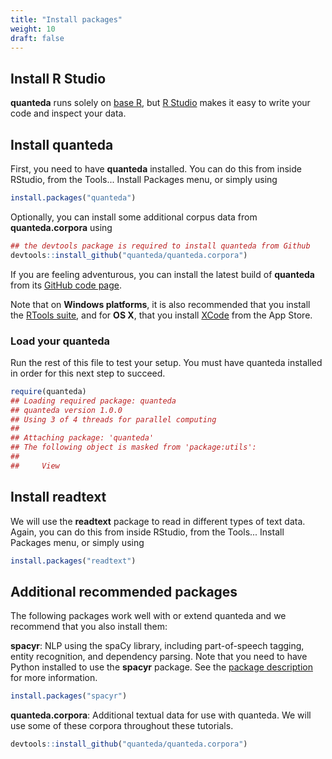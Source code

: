```yaml
---
title: "Install packages"
weight: 10
draft: false
---
```




## Install R Studio

**quanteda** runs solely on [base R](https://cran.r-project.org/), but [R Studio](https://www.rstudio.com/products/rstudio/download/) makes it easy to write your code and inspect your data.

## Install quanteda

First, you need to have **quanteda** installed.  You can do this from inside RStudio, from the Tools... Install Packages menu, or simply using

```r
install.packages("quanteda")
```

Optionally, you can install some additional corpus data from **quanteda.corpora** using


```r
## the devtools package is required to install quanteda from Github
devtools::install_github("quanteda/quanteda.corpora")
```

If you are feeling adventurous, you can install the latest build of **quanteda** from its [GitHub code page](https://github.com/quanteda/quanteda).

Note that on **Windows platforms**, it is also recommended that you install the [RTools suite](https://cran.r-project.org/bin/windows/Rtools/), and for **OS X**, that you install [XCode](https://itunes.apple.com/gb/app/xcode/id497799835?mt=12) from the App Store.


### Load your quanteda

Run the rest of this file to test your setup. You must have quanteda installed in order for this next step to succeed.

```r
require(quanteda)
## Loading required package: quanteda
## quanteda version 1.0.0
## Using 3 of 4 threads for parallel computing
## 
## Attaching package: 'quanteda'
## The following object is masked from 'package:utils':
## 
##     View
```

## Install readtext

We will use the **readtext** package to read in different types of text data. Again, you can do this from inside RStudio, from the Tools... Install Packages menu, or simply using


```r
install.packages("readtext")
```

## Additional recommended packages

The following packages work well with or extend quanteda and we recommend that you also install them:

**spacyr**: NLP using the spaCy library, including part-of-speech tagging, entity recognition, and dependency parsing. Note that you need to have Python installed to use the **spacyr** package. See the [package description](https://github.com/quanteda/spacyr/blob/master/README.md) for more information.


```r
install.packages("spacyr")
```


**quanteda.corpora**: Additional textual data for use with quanteda. We will use some of these corpora throughout these tutorials.


```r
devtools::install_github("quanteda/quanteda.corpora")
```

